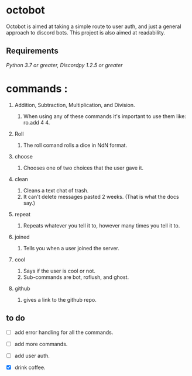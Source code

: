 # octobot
Octobot is aimed at taking a simple route to user auth, and just a general approach to discord bots. This project is also aimed at readability. 

## Requirements 
*Python 3.7 or greater,*
*Discordpy 1.2.5 or greater* 



# commands :

1. Addition, Subtraction, Multiplication, and Division. 

	1. When using any of these commands it's important to use them like: ro.add 4 4.

1. Roll 
	1. The roll comand rolls a dice in NdN format.

1. choose
	1. Chooses one of two choices that the user gave it. 

1.	clean 
	1. Cleans a text chat of trash.
	1. It can't delete messages pasted 2 weeks. (That is what the docs say.)

1.	repeat 
	1. Repeats whatever you tell it to, however many times you tell it to.

1.	joined
	1. Tells you when a user joined the server. 

1.	cool
	1. Says if the user is cool or not. 
	1. Sub-commands are bot, roflush, and ghost.

1.	github
	1. gives a link to the github repo.


## to do

- [ ] add error handling for all the commands.
- [ ] add more commands. 
- [ ] add user auth.
- [x] drink coffee.


